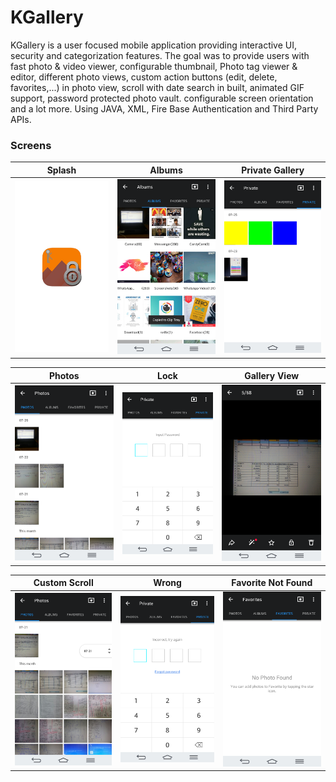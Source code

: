 # KGallery
KGallery is a user focused mobile application providing interactive UI, security and categorization features. The goal was to provide users with fast photo & video viewer, configurable thumbnail, Photo tag viewer & editor, different photo views, custom action buttons (edit, delete, favorites,...) in photo view, scroll with date search in built, animated GIF support, password protected photo vault. configurable screen orientation and a lot more. Using JAVA, XML, Fire Base Authentication and Third Party APIs.



### Screens 
 Splash                    |  Albums            | Private Gallery                      |
:-------------------------:|:-------------------------:|:-------------------------:|
![](/ScreenShots/Splash.png)        |  ![](/ScreenShots/Albums.png)      |![](/ScreenShots/PrvateGal.png)        |

Photos                     |  Lock            | Gallery View                      |
:-------------------------:|:-------------------------:|:-------------------------:|
![](/ScreenShots/photos.png)        |  ![](/ScreenShots/lock.png)      |![](/ScreenShots/GalleyView.png)        |


Custom Scroll                     |   	Wrong            | Favorite Not Found                      |
:-------------------------:|:-------------------------:|:-------------------------:|
![](/ScreenShots/CustomScroll.png)        |  ![](/ScreenShots/Wrong.png)      |![](/ScreenShots/fvr8NF.png)        |



